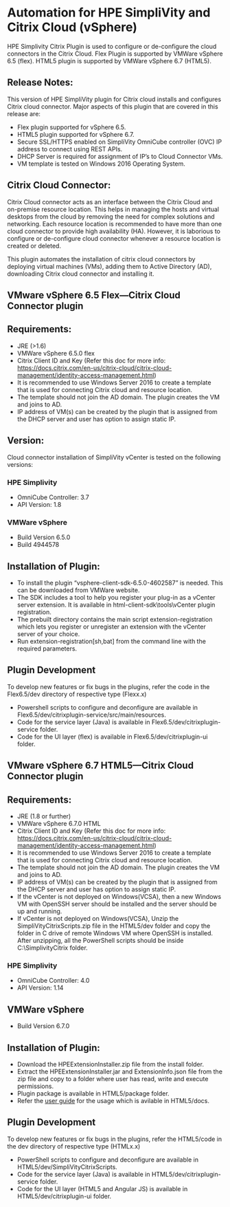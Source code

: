 # Automation for HPE SimpliVity and Citrix Cloud (vSphere)
HPE Simplivity Citrix Plugin is used to configure or de-configure the cloud connectors in the Citrix Cloud.
Flex Plugin is supported by VMWare vSphere 6.5 (flex).
HTML5 plugin is supported by VMWare vSphere 6.7 (HTML5).

## Release Notes:

This version of HPE SimpliVity plugin for Citrix cloud installs and configures Citrix cloud connector. Major aspects of this plugin that are covered in this release are:

-   Flex plugin supported for vSphere 6.5.
-   HTML5 plugin supported for vSphere 6.7.
-	Secure SSL/HTTPS enabled on SimpliVity OmniCube controller (OVC) IP address to connect using REST APIs.
-	DHCP Server is required for assignment of IP’s to Cloud Connector VMs.
-	VM template is tested on Windows 2016 Operating System.
 
## Citrix Cloud Connector:
 
Citrix Cloud connector acts as an interface between the Citrix Cloud and on-premise resource location. This helps in managing the hosts and virtual desktops from the cloud by removing the need for complex solutions and networking. Each resource location is recommended to have more than one cloud connector to provide high availability (HA). However, it is laborious to configure or de-configure cloud connector whenever a resource location is created or deleted.

This plugin automates the installation of citrix cloud connectors by deploying virtual machines (VMs), adding them to Active Directory (AD), downloading Citrix cloud connector and installing it.

## VMware vSphere 6.5 Flex—Citrix Cloud Connector plugin 
 
## Requirements:
 
-	JRE (>1.6)
-	VMWare vSphere 6.5.0 flex
-	Citrix Client ID and Key (Refer this doc for more info: https://docs.citrix.com/en-us/citrix-cloud/citrix-cloud-management/identity-access-management.html)
-	It is recommended to use Windows Server 2016 to create a template that is used for connecting Citrix cloud and resource location.
-	The template should not join the AD domain. The plugin creates the VM and joins to AD.
-	IP address of VM(s) can be created by the plugin that is assigned from the DHCP server and user has option to assign static IP.
 
## Version:
 
Cloud connector installation of SimpliVity vCenter is tested on the following versions:

### HPE Simplivity
-	OmniCube Controller: 3.7
-	API Version: 1.8

### VMWare vSphere
-	Build Version 6.5.0
-	Build 4944578

## Installation of Plugin:
-	To install the plugin “vsphere-client-sdk-6.5.0-4602587” is needed. This can be downloaded from VMWare website.
-	The SDK includes a tool to help you register your plug-in as a vCenter server extension. It is available in html-client-sdk\tools\vCenter plugin registration.
-	The prebuilt directory contains the main script extension-registration which lets you register or unregister an extension with the vCenter server of your choice.
-	Run extension-registration[sh,bat] from the command line with the required parameters.

## Plugin Development

To develop new features or fix bugs in the plugins, refer the code in the Flex6.5/dev directory of respective type (Flexx.x)
-	Powershell scripts to configure and deconfigure are available in Flex6.5/dev/citrixplugin-service/src/main/resources.
-	Code for the service layer (Java) is available in Flex6.5/dev/citrixplugin-service folder.
-	Code for the UI layer (flex) is available in Flex6.5/dev/citrixplugin-ui folder.

## VMware vSphere 6.7 HTML5—Citrix Cloud Connector plugin

## Requirements:
 
-	JRE (1.8 or further)
-	VMWare vSphere 6.7.0 HTML
-	Citrix Client ID and Key (Refer this doc for more info: https://docs.citrix.com/en-us/citrix-cloud/citrix-cloud-management/identity-access-management.html)
-	It is recommended to use Windows Server 2016 to create a template that is used for connecting Citrix cloud and resource location.
-	The template should not join the AD domain. The plugin creates the VM and joins to AD.
-	IP address of VM(s) can be created by the plugin that is assigned from the DHCP server and user has option to assign static IP.
-   If the vCenter is not deployed on Windows(VCSA), then a new Windows VM with OpenSSH server should be installed and the server should be up and running.
-   If vCenter is not deployed on Windows(VCSA), Unzip the SimpliVityCitrixScripts.zip file in the HTML5/dev folder and copy the folder in C drive of remote Windows VM where OpenSSH is installed. After unzipping, all the PowerShell scripts should be inside C:\SimplivityCitrix folder.

### HPE Simplivity
-	OmniCube Controller: 4.0
-	API Version: 1.14

## VMWare vSphere
-   Build Version 6.7.0

## Installation of Plugin:
-	Download the HPEExtensionInstaller.zip file from the install folder.
-	Extract the HPEExtensionInstaller.jar and ExtensionInfo.json file from the zip file and copy to a folder where user has read, write and execute permissions.
-   Plugin package is available in HTML5/package folder. 
-	Refer the [user guide](https://github.com/HewlettPackard/SimpliVity-Citrix-VCenter-Plugin/blob/master/HTML5/docs/HPE_Simplivity_Citrix_UserGuide.pdf) for the usage which is avilable in HTML5/docs.

## Plugin Development
To develop new features or fix bugs in the plugins, refer the HTML5/code in the dev directory of respective type (HTMLx.x)
-	PowerShell scripts to configure and deconfigure are available in HTML5/dev/SimpliVityCitrixScripts.
-	Code for the service layer (Java) is available in HTML5/dev/citrixplugin-service folder.
-	Code for the UI layer (HTML5 and Angular JS) is available in HTML5/dev/citrixplugin-ui folder.
